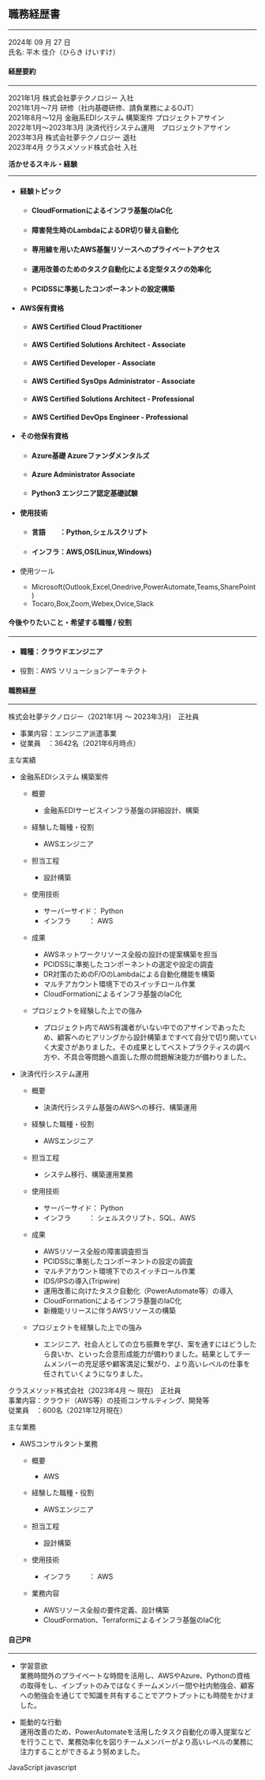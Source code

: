 ## **職務経歴書**

---

2024年 09 月 27 日  
氏名: 平木 佳介（ひらき けいすけ）

#### **経歴要約**

---

2021年1月		株式会社夢テクノロジー 入社  
2021年1月〜7月	研修（社内基礎研修、請負業務によるOJT）  
2021年8月〜12月	金融系EDIシステム 構築案件 プロジェクトアサイン  
2022年1月〜2023年3月	決済代行システム運用　プロジェクトアサイン  
2023年3月		株式会社夢テクノロジー 退社  
2023年4月		クラスメソッド株式会社 入社

**活かせるスキル・経験**

---

* #### 経験トピック

  * #### CloudFormationによるインフラ基盤のIaC化

  * #### 障害発生時のLambdaによるDR切り替え自動化

  * #### 専用線を用いたAWS基盤リソースへのプライベートアクセス

  * #### 運用改善のためのタスク自動化による定型タスクの効率化

  * #### PCIDSSに準拠したコンポーネントの設定構築 

* #### AWS保有資格

  * #### AWS Certified Cloud Practitioner

  * #### AWS Certified Solutions Architect \- Associate

  * #### AWS Certified Developer \- Associate

  * #### AWS Certified SysOps Administrator \- Associate

  * #### AWS Certified Solutions Architect \- Professional

  * #### AWS Certified DevOps Engineer \- Professional

    

* #### その他保有資格

  * #### Azure基礎 Azureファンダメンタルズ

  * #### Azure Administrator Associate

  * #### Python3 エンジニア認定基礎試験

    

* #### 使用技術

  * #### 言語　　：Python,シェルスクリプト

  * #### インフラ：AWS,OS(Linux,Windows)

* 使用ツール  
  * Microsoft(Outlook,Excel,Onedrive,PowerAutomate,Teams,SharePoint)  
  * Tocaro,Box,Zoom,Webex,Ovice,Slack  
  


#### **今後やりたいこと・希望する職種 / 役割**

---

* #### 職種：クラウドエンジニア

* 役割：AWS ソリューションアーキテクト

####   **職務経歴**

---

 株式会社夢テクノロジー（2021年1月 ～ 2023年3月)　正社員

- 事業内容：エンジニア派遣事業  
- 従業員　：3642名（2021年6月時点）

主な実績

* 金融系EDIシステム 構築案件  
  * 概要  
    * 金融系EDIサービスインフラ基盤の詳細設計、構築

  * 経験した職種・役割  
    * AWSエンジニア

  * 担当工程  
    * 設計構築

  * 使用技術  
    * サーバーサイド： Python  
    * インフラ 　　   ： AWS

  * 成果  
    * AWSネットワークリソース全般の設計の提案構築を担当  
    * PCIDSSに準拠したコンポーネントの選定や設定の調査  
    * DR対策のためのF/OのLambdaによる自動化機能を構築  
    * マルチアカウント環境下でのスイッチロール作業  
    * CloudFormationによるインフラ基盤のIaC化  
        
  * プロジェクトを経験した上での強み  
    * プロジェクト内でAWS有識者がいない中でのアサインであったため、顧客へのヒアリングから設計構築まですべて自分で切り開いていく大変さがありました。その成果としてベストプラクティスの調べ方や、不具合等問題へ直面した際の問題解決能力が備わりました。

* 決済代行システム運用  
  * 概要  
    * 決済代行システム基盤のAWSへの移行、構築運用

  * 経験した職種・役割  
    * AWSエンジニア

  * 担当工程  
    * システム移行、構築運用業務

      

  * 使用技術  
    * サーバーサイド： Python  
    * インフラ 　　   ： シェルスクリプト、SQL、AWS

  * 成果

    

    * AWSリソース全般の障害調査担当  
    * PCIDSSに準拠したコンポーネントの設定の調査  
    * マルチアカウント環境下でのスイッチロール作業  
    * IDS/IPSの導入(Tripwire)  
    * 運用改善に向けたタスク自動化（PowerAutomate等）の導入  
    * CloudFormationによるインフラ基盤のIaC化  
    * 新機能リリースに伴うAWSリソースの構築  
        
  * プロジェクトを経験した上での強み  
    * エンジニア、社会人としての立ち振舞を学び、案を通すにはどうしたら良いか、といった合意形成能力が備わりました。結果としてチームメンバーの充足感や顧客満足に繋がり、より高いレベルの仕事を任されていくようになりました。

クラスメソッド株式会社（2023年4月 ～ 現在)　正社員  
事業内容：クラウド（AWS等）の技術コンサルティング、開発等  
従業員　：600名（2021年12月現在）

主な業務

* AWSコンサルタント業務  
  * 概要  
    * AWS

  * 経験した職種・役割  
    * AWSエンジニア

  * 担当工程  
    * 設計構築

  * 使用技術  
    * インフラ 　　   ： AWS

  * 業務内容  
    * AWSリソース全般の要件定義、設計構築  
    * CloudFormation、Terraformによるインフラ基盤のIaC化

####  **自己PR**

---

* 学習意欲  
  業務時間外のプライベートな時間を活用し、AWSやAzure、Pythonの資格の取得をし、インプットのみではなくチームメンバー間や社内勉強会、顧客への勉強会を通じてで知識を共有することでアウトプットにも時間をかけました。

* 能動的な行動  
  運用改善のため、PowerAutomateを活用したタスク自動化の導入提案などを行うことで、業務効率化を図りチームメンバーがより高いレベルの業務に注力することができるよう努めました。

JavaScript javascript
